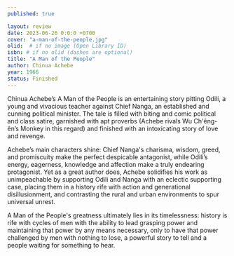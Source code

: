 ```yaml
---
published: true

layout: review
date: 2023-06-26 0:0:0 +0700
cover: "a-man-of-the-people.jpg"
olid:  # if no image (Open Library ID)
isbn: # if no olid (dashes are optional)
title: "A Man of the People"
author: Chinua Achebe
year: 1966
status: Finished
---
```

Chinua Achebe’s A Man of the People is an entertaining story pitting Odili, a young and vivacious teacher against Chief Nanga, an established and cunning political minister. The tale is filled with biting and comic political and class satire, garnished with apt proverbs (Achebe rivals Wu Ch'êng-ên’s Monkey in this regard) and finished with an intoxicating story of love and revenge.

Achebe’s main characters shine: Chief Nanga's charisma, wisdom, greed, and promiscuity make the perfect despicable antagonist, while Odili’s energy, eagerness, knowledge and affection make a truly endearing protagonist. Yet as a great author does, Achebe solidifies his work as unimpeachable by supporting Odili and Nanga with an eclectic supporting case, placing them in a history rife with action and generational disillusionment, and contrasting the rural and urban environments to spur universal unrest.

A Man of the People's greatness ultimately lies in its timelessness: history is rife with cycles of men with the ability to lead grasping power and maintaining that power by any means necessary, only to have that power challenged by men with nothing to lose, a powerful story to tell and a people waiting for something to hear.

